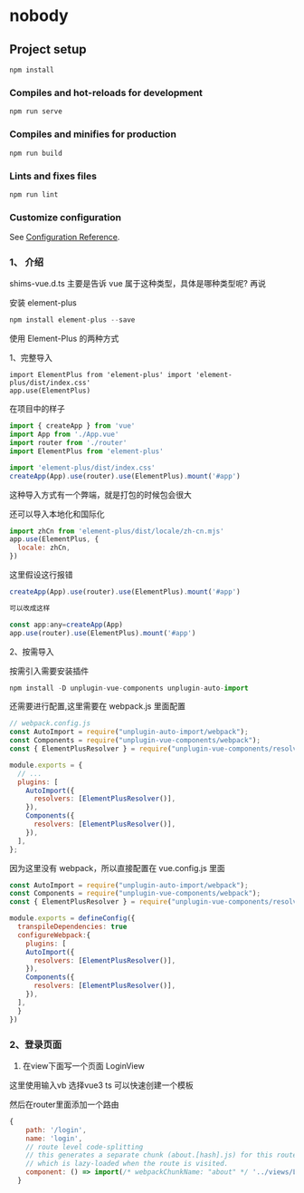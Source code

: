 # nobody

## Project setup

```
npm install
```

### Compiles and hot-reloads for development

```
npm run serve
```

### Compiles and minifies for production

```
npm run build
```

### Lints and fixes files

```
npm run lint
```

### Customize configuration

See [Configuration Reference](https://cli.vuejs.org/config/).

### 1、 介绍

shims-vue.d.ts 主要是告诉 vue 属于这种类型，具体是哪种类型呢?
再说

安装 element-plus

```js
npm install element-plus --save
```

使用 Element-Plus 的两种方式

1、完整导入

```vue
import ElementPlus from 'element-plus' import 'element-plus/dist/index.css'
app.use(ElementPlus)
```

在项目中的样子

```vue.js
import { createApp } from 'vue'
import App from './App.vue'
import router from './router'
import ElementPlus from 'element-plus'

import 'element-plus/dist/index.css'
createApp(App).use(router).use(ElementPlus).mount('#app')
```

这种导入方式有一个弊端，就是打包的时候包会很大

还可以导入本地化和国际化

```vue.js
import zhCn from 'element-plus/dist/locale/zh-cn.mjs'
app.use(ElementPlus, {
  locale: zhCn,
})
```

这里假设这行报错

```vue.js
createApp(App).use(router).use(ElementPlus).mount('#app')

可以改成这样

const app:any=createApp(App)
app.use(router).use(ElementPlus).mount('#app')
```

2、按需导入

按需引入需要安装插件

```javascript
npm install -D unplugin-vue-components unplugin-auto-import
```

还需要进行配置,这里需要在 webpack.js 里面配置

```javascript
// webpack.config.js
const AutoImport = require("unplugin-auto-import/webpack");
const Components = require("unplugin-vue-components/webpack");
const { ElementPlusResolver } = require("unplugin-vue-components/resolvers");

module.exports = {
  // ...
  plugins: [
    AutoImport({
      resolvers: [ElementPlusResolver()],
    }),
    Components({
      resolvers: [ElementPlusResolver()],
    }),
  ],
};
```

因为这里没有 webpack，所以直接配置在 vue.config.js 里面

```javascript
const AutoImport = require("unplugin-auto-import/webpack");
const Components = require("unplugin-vue-components/webpack");
const { ElementPlusResolver } = require("unplugin-vue-components/resolvers");

module.exports = defineConfig({
  transpileDependencies: true
  configureWebpack:{
    plugins: [
    AutoImport({
      resolvers: [ElementPlusResolver()],
    }),
    Components({
      resolvers: [ElementPlusResolver()],
    }),
  ],
  }
})
```

### 2、登录页面

1. 在view下面写一个页面 LoginView

这里使用输入vb 选择vue3 ts 可以快速创建一个模板

然后在router里面添加一个路由

```javascript
{
    path: '/login',
    name: 'login',
    // route level code-splitting
    // this generates a separate chunk (about.[hash].js) for this route
    // which is lazy-loaded when the route is visited.
    component: () => import(/* webpackChunkName: "about" */ '../views/LoginView.vue')
  }
```